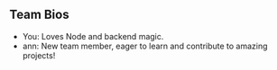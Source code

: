 ## Team Bios

- You: Loves Node and backend magic.
- ann: New team member, eager to learn and contribute to amazing projects!
